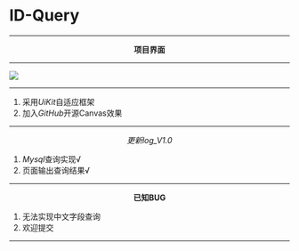 # ID-Query
<hr />

<center><b>项目界面</b></center>

<hr />

<img src="http://cuffeer.com/wp-content/uploads/2016/12/2016122414220121.png"/>

<hr />

<ol>
	<li>采用<i>UiKit</i>自适应框架</li>
	<li>加入<i>GitHub</i>开源Canvas效果</li>
</ol>

<hr />

<center><em>更新log_V1.0</em></center>
<ol>
	<li><i>Mysql</i>查询实现√</li>
	<li>页面输出查询结果√</li>
</ol>

<hr />

<center><strong>已知BUG</strong></center>
<ol>
	<li>无法实现中文字段查询</li>
        <li>欢迎提交</li>
</ol>
<hr />
